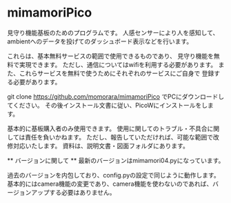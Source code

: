 # mimamoriPico

見守り機能基板のためのプログラムです。
人感センサーにより人を感知して、ambientへのデータを投げてのダッシュボード表示などを行います。

これらは、基本無料サービスの範囲で使用できるものであり、 見守り機能を無料で実現できます。 ただし、通信についてはwifiを利用する必要があります。
また、これらサービスを無料で使うためにそれぞれのサービスにご自身で 登録する必要があります。

git clone https://github.com/momorara/mimamoriPico でPCにダウンロードしてください。
その後インストール文書に従い、PicoWにインストールをします。

基本的に基板購入者のみ使用できます。 使用に関してのトラブル・不具合に関しては責任を負いかねます。 ただし、報告していただければ、可能な範囲で改修対応いたします。
資料は、説明文書・図面フォルダにあります。

** バージョンに関して ** 最新のバージョンはmimamori04.pyになっています。

過去のバージョンを内包しており、config.pyの設定で同じように動作します。 基本的にはcamera機能の変更であり、camera機能を使わないのであれば、バージョンアップする必要はありません。
